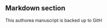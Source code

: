 ## Markdown section

This authorea manuscript is backed up to GitH[](https://github.com/slochower/Scientific-Paper)